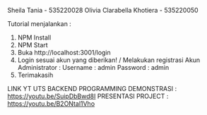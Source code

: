 Sheila Tania - 535220028
Olivia Clarabella Khotiera - 535220050

Tutorial menjalankan :

1. NPM Install
2. NPM Start
3. Buka http://localhost:3001/login
4. Login sesuai akun yang diberikan! / Melakukan registrasi
Akun Administrator :
Username : admin 
Password : admin
6. Terimakasih

LINK YT UTS BACKEND PROGRAMMING 
DEMONSTRASI :
https://youtu.be/SuipDbBwd8I
PRESENTASI PROJECT :
https://youtu.be/B2ONtal1Vho
